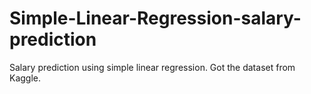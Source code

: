 # Simple-Linear-Regression-salary-prediction
Salary prediction using simple linear regression. Got the dataset from Kaggle.
